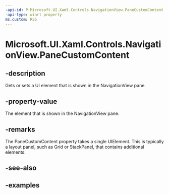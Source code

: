 ```yaml
---
-api-id: P:Microsoft.UI.Xaml.Controls.NavigationView.PaneCustomContent
-api-type: winrt property
ms.custom: RS5
---
```

<!-- Property syntax.
public UIElement PaneCustomContent { get;  set; }
-->

# Microsoft.UI.Xaml.Controls.NavigationView.PaneCustomContent


## -description

Gets or sets a UI element that is shown in the NavigationView pane.


## -property-value

The element that is shown in the NavigationView pane.


## -remarks

The PaneCustomContent property takes a single UIElement. This is typically a layout panel, such as Grid or StackPanel, that contains additional elements.


## -see-also


## -examples


